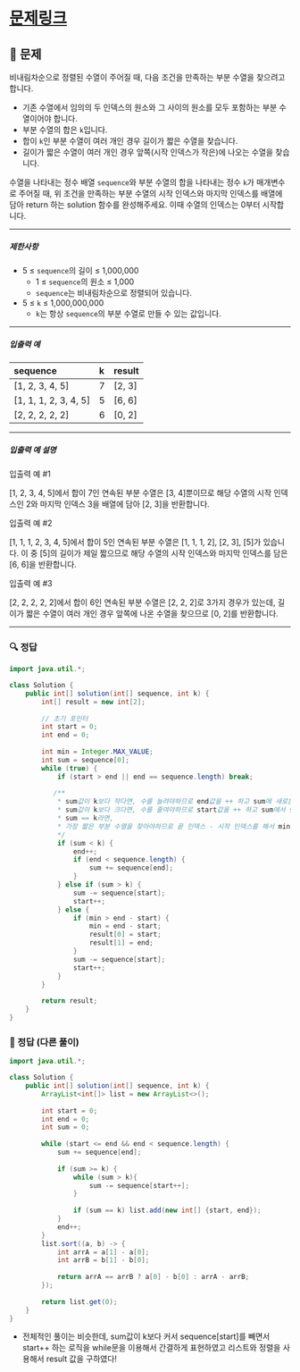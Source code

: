# [문제링크](https://school.programmers.co.kr/learn/courses/30/lessons/178870)

## 📝 문제

비내림차순으로 정렬된 수열이 주어질 때, 다음 조건을 만족하는 부분 수열을 찾으려고 합니다.

-   기존 수열에서 임의의 두 인덱스의 원소와 그 사이의 원소를 모두 포함하는 부분 수열이어야 합니다.
-   부분 수열의 합은 `k`입니다.
-   합이 `k`인 부분 수열이 여러 개인 경우 길이가 짧은 수열을 찾습니다.
-   길이가 짧은 수열이 여러 개인 경우 앞쪽(시작 인덱스가 작은)에 나오는 수열을 찾습니다.

수열을 나타내는 정수 배열 `sequence`와 부분 수열의 합을 나타내는 정수 `k`가 매개변수로 주어질 때, 위 조건을 만족하는 부분 수열의 시작 인덱스와 마지막 인덱스를 배열에 담아 return 하는 solution 함수를 완성해주세요. 이때 수열의 인덱스는 0부터 시작합니다.

---

##### 제한사항

-   5 ≤ `sequence`의 길이 ≤ 1,000,000
    -   1 ≤ `sequence`의 원소 ≤ 1,000
    -   `sequence`는 비내림차순으로 정렬되어 있습니다.
-   5 ≤ `k` ≤ 1,000,000,000
    -   `k`는 항상 `sequence`의 부분 수열로 만들 수 있는 값입니다.

---

##### 입출력 예

| sequence              | k   | result |
|:--------------------- |:--- |:------ |
| [1, 2, 3, 4, 5]       | 7   | [2, 3] |
| [1, 1, 1, 2, 3, 4, 5] | 5   | [6, 6] |
| [2, 2, 2, 2, 2]       | 6   | [0, 2]       |


---

##### 입출력 예 설명

입출력 예 #1

[1, 2, 3, 4, 5]에서 합이 7인 연속된 부분 수열은 [3, 4]뿐이므로 해당 수열의 시작 인덱스인 2와 마지막 인덱스 3을 배열에 담아 [2, 3]을 반환합니다.

입출력 예 #2

[1, 1, 1, 2, 3, 4, 5]에서 합이 5인 연속된 부분 수열은 [1, 1, 1, 2], [2, 3], [5]가 있습니다. 이 중 [5]의 길이가 제일 짧으므로 해당 수열의 시작 인덱스와 마지막 인덱스를 담은 [6, 6]을 반환합니다.

입출력 예 #3

[2, 2, 2, 2, 2]에서 합이 6인 연속된 부분 수열은 [2, 2, 2]로 3가지 경우가 있는데, 길이가 짧은 수열이 여러 개인 경우 앞쪽에 나온 수열을 찾으므로 [0, 2]를 반환합니다.

---

### 🔍 정답

```java
import java.util.*;

class Solution {
    public int[] solution(int[] sequence, int k) {
        int[] result = new int[2];
        
        // 초기 포인터
        int start = 0;
        int end = 0;
        
        int min = Integer.MAX_VALUE;
        int sum = sequence[0];
        while (true) {
            if (start > end || end == sequence.length) break;
            
           /**
            * sum값이 k보다 작다면, 수를 늘려야하므로 end값을 ++ 하고 sum에 새로운 값을 더함
            * sum값이 k보다 크다면, 수를 줄여야하므로 start값을 ++ 하고 sum에서 start 값을 빼기
            * sum == k라면,
            * 가장 짧은 부분 수열을 찾아야하므로 끝 인덱스 - 시작 인덱스를 해서 min값과 비교!
            */
            if (sum < k) {
                end++;
                if (end < sequence.length) {
                    sum += sequence[end];
                }
            } else if (sum > k) {
                sum -= sequence[start];
                start++;
            } else {
                if (min > end - start) {
                    min = end - start;
                    result[0] = start;
                    result[1] = end;
                }
                sum -= sequence[start];
                start++;
            }
        }
        
        return result;
    }
}
```


### 🔎 정답 (다른 풀이)

```java
import java.util.*;

class Solution {
    public int[] solution(int[] sequence, int k) {
        ArrayList<int[]> list = new ArrayList<>();
        
        int start = 0;
        int end = 0;
        int sum = 0;
        
        while (start <= end && end < sequence.length) {
            sum += sequence[end];
            
            if (sum >= k) {
                while (sum > k){
                    sum -= sequence[start++];
                }
                
                if (sum == k) list.add(new int[] {start, end});
            }
            end++;
        }
        list.sort((a, b) -> {
            int arrA = a[1] - a[0];
            int arrB = b[1] - b[0];
            
            return arrA == arrB ? a[0] - b[0] : arrA - arrB;
        });
        
        return list.get(0);
    }
}
```
- 전체적인 풀이는 비슷한데, sum값이 k보다 커서 sequence[start]를 빼면서 start++ 하는 로직을 while문을 이용해서 간결하게 표현하였고 리스트와 정렬을 사용해서 result 값을 구하였다!